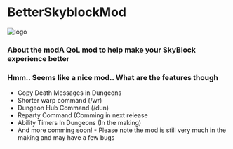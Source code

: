 # BetterSkyblockMod
![logo](https://user-images.githubusercontent.com/46640763/115079828-a0909b00-9eb6-11eb-987a-d4064524ea44.jpg)


<h3>About the mod</h3?
<p>A QoL mod to help make your SkyBlock experience better</p>

<h3>Hmm.. Seems like a nice mod.. What are the features though</h3>
<ul>
  <li>Copy Death Messages in Dungeons</li>
  <li>Shorter warp command (/wr)</li>
  <li>Dungeon Hub Command (/dun)</li>
  <li>Reparty Command (Comming in next release</li>
  <li>Ability Timers In Dungeons (In the making)</li>
  <li>And more comming soon! - Please note the mod is still very much in the making and may have a few bugs</li>
</ul>
